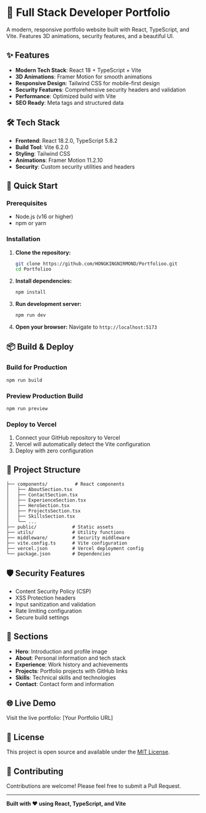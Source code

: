 # 🚀 Full Stack Developer Portfolio

A modern, responsive portfolio website built with React, TypeScript, and Vite. Features 3D animations, security features, and a beautiful UI.

## ✨ Features

- **Modern Tech Stack**: React 18 + TypeScript + Vite
- **3D Animations**: Framer Motion for smooth animations
- **Responsive Design**: Tailwind CSS for mobile-first design
- **Security Features**: Comprehensive security headers and validation
- **Performance**: Optimized build with Vite
- **SEO Ready**: Meta tags and structured data

## 🛠️ Tech Stack

- **Frontend**: React 18.2.0, TypeScript 5.8.2
- **Build Tool**: Vite 6.2.0
- **Styling**: Tailwind CSS
- **Animations**: Framer Motion 11.2.10
- **Security**: Custom security utilities and headers

## 🚀 Quick Start

### Prerequisites
- Node.js (v16 or higher)
- npm or yarn

### Installation
1. **Clone the repository:**
   ```bash
   git clone https://github.com/HONGKINGNIRMOND/Portfolioo.git
   cd Portfolioo
   ```

2. **Install dependencies:**
   ```bash
   npm install
   ```

3. **Run development server:**
   ```bash
   npm run dev
   ```

4. **Open your browser:**
   Navigate to `http://localhost:5173`

## 📦 Build & Deploy

### Build for Production
```bash
npm run build
```

### Preview Production Build
```bash
npm run preview
```

### Deploy to Vercel
1. Connect your GitHub repository to Vercel
2. Vercel will automatically detect the Vite configuration
3. Deploy with zero configuration

## 🔧 Project Structure

```
├── components/          # React components
│   ├── AboutSection.tsx
│   ├── ContactSection.tsx
│   ├── ExperienceSection.tsx
│   ├── HeroSection.tsx
│   ├── ProjectsSection.tsx
│   ├── SkillsSection.tsx
│   └── ...
├── public/             # Static assets
├── utils/              # Utility functions
├── middleware/         # Security middleware
├── vite.config.ts      # Vite configuration
├── vercel.json         # Vercel deployment config
└── package.json        # Dependencies
```

## 🛡️ Security Features

- Content Security Policy (CSP)
- XSS Protection headers
- Input sanitization and validation
- Rate limiting configuration
- Secure build settings

## 📱 Sections

- **Hero**: Introduction and profile image
- **About**: Personal information and tech stack
- **Experience**: Work history and achievements
- **Projects**: Portfolio projects with GitHub links
- **Skills**: Technical skills and technologies
- **Contact**: Contact form and information

## 🌐 Live Demo

Visit the live portfolio: [Your Portfolio URL]

## 📄 License

This project is open source and available under the [MIT License](LICENSE).

## 🤝 Contributing

Contributions are welcome! Please feel free to submit a Pull Request.

---

**Built with ❤️ using React, TypeScript, and Vite**
